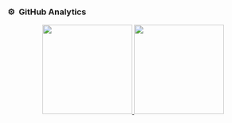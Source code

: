 ### ⚙️ &nbsp;GitHub Analytics

<p align="center">
<a href="https://github.com/danielcev">
  <img height="180em" src="https://github-readme-stats-eight-theta.vercel.app/api?username=danielcev&show_icons=true&theme=radical&include_all_commits=true&count_private=false"/>
  <img height="180em" src="https://github-readme-stats-eight-theta.vercel.app/api/top-langs/?username=danielcev&layout=compact&langs_count=6&theme=radical"/>
</a>
</p>
